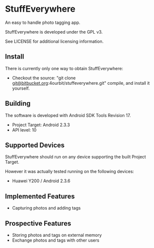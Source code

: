 # StuffEverywhere

An easy to handle photo tagging app.

StuffEverywhere is developed under the GPL v3.

See LICENSE for additional licensing information.

## Install
There is currently only one way to obtain StuffEverywhere:

* Checkout the source: "git clone git@bitbucket.org:4ourbit/stuffeverywhere.git" compile, and install it yourself.

## Building
The software is developed with Android SDK Tools Revision 17.

* Project Target: Android 2.3.3
* API level: 10

## Supported Devices
StuffEverywhere should run on any device supporting the built Project Target.

However it was actually tested running on the following devices:

* Huawei Y200 / Android 2.3.6

## Implemented Features
 * Capturing photos and adding tags
 
## Prospective Features
 * Storing photos and tags on external memory
 * Exchange photos and tags with other users

